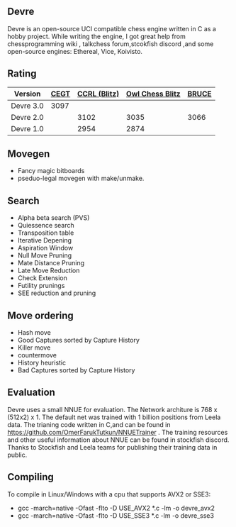 ## Devre

Devre is an open-source UCI compatible chess engine written in C as a hobby project. While writing the engine, I got great help from chessprogramming wiki , talkchess forum,stcokfish discord ,and some open-source engines: Ethereal, Vice, Koivisto. 

## Rating

| Version  | [CEGT](http://www.cegt.net/40_4_Ratinglist/40_4_single/rangliste.html) | [CCRL (Blitz)](http://ccrl.chessdom.com/ccrl/404/) | [Owl Chess Blitz](http://chessowl.blogspot.com/) | [BRUCE](https://www.e4e6.com/)
| ------------- | ------------- |----------|----------|----------|
| Devre 3.0  | 3097  |       |      |
| Devre 2.0  |       | 3102  | 3035 | 3066
| Devre 1.0  |       | 2954  | 2874 |


## Movegen

* Fancy magic bitboards
* pseduo-legal movegen with make/unmake.



## Search
* Alpha beta search (PVS)
* Quiessence search
* Transposition table
* Iterative Depening
* Aspiration Window
* Null Move Pruning
* Mate Distance Pruning
* Late Move Reduction
* Check Extension
* Futility prunings
* SEE reduction and pruning
## Move ordering
*  Hash move
*  Good Captures sorted by Capture History
*  Killer move
*  countermove
*  History heuristic
*  Bad Captures sorted  by Capture History


## Evaluation

Devre uses a small NNUE for evaluation. The Network architure is 768 x (512x2) x 1.
The default net was trained with 1 billion positions from Leela data. The trianing code written in C,and can be found in https://github.com/OmerFarukTutkun/NNUETrainer .  The training resources and other useful information about NNUE can be found in stockfish discord.
Thanks to Stockfish and Leela teams for publishing their training data in public. 

## Compiling 
 To compile in Linux/Windows with a cpu that supports AVX2 or SSE3:

 * gcc -march=native -Ofast -flto -D USE_AVX2 *.c -lm -o devre_avx2
 * gcc -march=native -Ofast -flto -D USE_SSE3 *.c -lm -o devre_sse3
